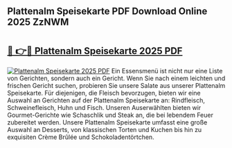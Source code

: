 ## Plattenalm Speisekarte PDF Download Online 2025 ZzNWM

# <h2><a href="http://gccm47.nevu.top/?p=Plattenalm+Speisekarte">🔗 👉🔴 Plattenalm Speisekarte 2025 PDF</a></h2>

[![Plattenalm Speisekarte 2025 PDF](https://i.imgur.com/dBaPXMq.png)](http://gccm47.nevu.top/?p=Plattenalm+Speisekarte)
Ein Essensmenü ist nicht nur eine Liste von Gerichten, sondern auch ein Gericht. Wenn Sie nach einem leichten und frischen Gericht suchen, probieren Sie unsere Salate aus unserer Plattenalm Speisekarte. Für diejenigen, die Fleisch bevorzugen, bieten wir eine Auswahl an Gerichten auf der Plattenalm Speisekarte an: Rindfleisch, Schweinefleisch, Huhn und Fisch. Unseren Auserwählten bieten wir Gourmet-Gerichte wie Schaschlik und Steak an, die bei lebendem Feuer zubereitet werden. Unsere Plattenalm Speisekarte umfasst eine große Auswahl an Desserts, von klassischen Torten und Kuchen bis hin zu exquisiten Crème Brûlée und Schokoladentörtchen.
